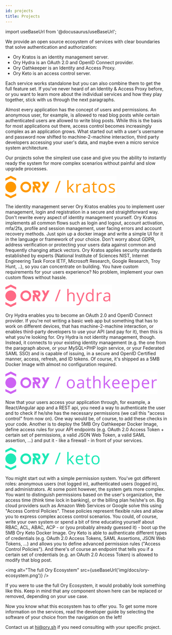 ```yaml
---
id: projects
title: Projects
---
```


import useBaseUrl from '@docusaurus/useBaseUrl';

We provide an open source ecosystem of services with clear boundaries that solve
authentication and authorization:

- Ory Kratos is an identity management server.
- Ory Hydra is an OAuth 2.0 and OpenID Connect provider.
- Ory Oathkeeper is an Identity and Access Proxy.
- Ory Keto is an access control server.

Each service works standalone but you can also combine them to get the full
feature set. If you've never heard of an Identity & Access Proxy before, or you
want to learn more about the individual services and how they play together,
stick with us through the next paragraphs.

Almost every application has the concept of users and permissions. An anonymous
user, for example, is allowed to read blog posts while certain authenticated
users are allowed to write blog posts. While this is the basis for most
applications out there, access control becomes increasingly complex as an
application grows. What started out with a user's username and password now
shifted to machine-2-machine interaction, third party developers accessing your
user's data, and maybe even a micro service system architecture.

Our projects solve the simplest use case and give you the ability to instantly
ready the system for more complex scenarios without painful and slow upgrade
processes.

![Ory Kratos](https://raw.githubusercontent.com/ory/meta/master/static/logos/logo-kratos.svg)

The identity management server Ory Kratos enables you to implement user
management, login and registration in a secure and straightforward way. Don't
rewrite every aspect of identity management yourself. Ory Kratos implements all
common flows such as login and logout, account activation, mfa/2fa, profile and
session management, user facing errors and account recovery methods. Just spin
up a docker image and write a simple UI for it in the language or framework of
your choice. Don't worry about GDPR, address verification or protecting your
users data against common and frequently changing attack vectors. Ory Kratos
applies security standards established by experts (National Institute of
Sciences NIST, Internet Engineering Task Force IETF, Microsoft Research, Google
Research, Troy Hunt, ..), so you can concentrate on building. You have custom
requirements for your users experience? No problem, implement your own custom
flows without hassle.

![Ory Hydra](https://raw.githubusercontent.com/ory/meta/master/static/logos/logo-hydra.svg)

Ory Hydra enables you to become an OAuth 2.0 and OpenID Connect provider. If
you're not writing a basic web app but something that has to work on different
devices, that has machine-2-machine interaction, or enables third-party
developers to use your API (and pay for it), then this is what you're looking
for. Ory Hydra is not identity management, though. Instead, it connects to your
existing identity management (e.g. the one from the paragraph above, or your
MySQL+PHP login service, or your Federated SAML SSO) and is capable of issuing,
in a secure and OpenID Certified manner, access, refresh, and ID tokens. Of
course, it's shipped as a 5MB Docker Image with almost no configuration
required.

![Ory Oathkeeper](https://raw.githubusercontent.com/ory/meta/master/static/logos/logo-oathkeeper.svg)

Now that your users access your application through, for example, a
React/Angular app and a REST api, you need a way to authenticate the user and to
check if he/she has the necessary permissions (we call this "access control"
from now on). One way would be, of course, to add these checks in your code.
Another is to deploy the 5MB Ory Oathkeeper Docker Image, define access rules
for your API endpoints (e.g. OAuth 2.0 Access Token + certain set of
permissions, a valid JSON Web Token, a valid SAML assertion, ...) and put it -
like a firewall - in front of your services.

![Ory Keto](https://raw.githubusercontent.com/ory/meta/master/static/logos/logo-keto.svg)

You might start out with a simple permission system. You've got different roles:
anonymous users (not logged in), authenticated users (logged in), and
administrators. At some point however, the system gets more complex. You want to
distinguish permissions based on the user's organization, the access time (think
time lock in banking), or the billing plan he/she's on. Big cloud providers such
as Amazon Web Services or Google solve this using "Access Control Policies".
These policies represent flexible rules and allow you to express complex access
control scenarios. You could, of course, write your own system or spend a bit of
time educating yourself about RBAC, ACL, ABAC, ACP - or (you probably already
guessed it) - boot up the 5MB Ory Keto Docker Image. Ory Keto is able to
authenticate different types of credentials (e.g. OAuth 2.0 Access Tokens, SAML
Assertions, JSON Web Tokens, ...) and allows you to define advanced permission
rules ("Access Control Policies"). And there's of course an endpoint that tells
you if a certain set of credentials (e.g. an OAuth 2.0 Access Token) is allowed
to modify that blog post.

<img alt="The full Ory Ecosystem" src={useBaseUrl('img/docs/ory-ecosystem.png')}
/>

If you were to use the full Ory Ecosystem, it would probably look something like
this. Keep in mind that any component shown here can be replaced or removed,
depending on your use case.

Now you know what this ecosystem has to offer you. To get some more information
on the services, read the developer guide by selecting the software of your
choice from the navigation on the left!

Contact us at [hi@ory.sh](mailto:hi@ory.sh) if you need consulting with your
specific project.
